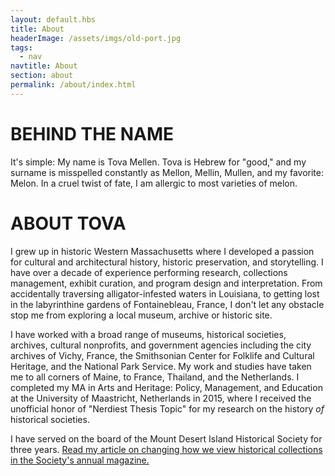 ```yaml
--- 
layout: default.hbs
title: About
headerImage: /assets/imgs/old-port.jpg
tags:
  - nav
navtitle: About
section: about
permalink: /about/index.html
--- 
```


# BEHIND THE NAME

It's simple: My name is Tova Mellen. Tova is Hebrew for "good," and my surname is misspelled constantly as Mellon, Mellin, Mullen, and my favorite: Melon. In a cruel twist of fate, I am allergic to most varieties of melon.


# ABOUT TOVA

I grew up in historic Western Massachusetts where I developed a passion for cultural and architectural history, historic preservation, and storytelling. I have over a decade of experience performing research, collections management, exhibit curation, and program design and interpretation. From accidentally traversing alligator-infested waters in Louisiana, to getting lost in the labyrinthine gardens of Fontainebleau, France, I don't let any obstacle stop me from exploring a local museum, archive or historic site.

I have worked with a broad range of museums, historical societies, archives, cultural nonprofits, and government agencies including the city archives of Vichy, France, the Smithsonian Center for Folklife and Cultural Heritage, and the National Park Service. My work and studies have taken me to all corners of Maine, to France, Thailand, and the Netherlands. I completed my MA in Arts and Heritage: Policy, Management, and Education at the University of Maastricht, Netherlands in 2015, where I received the unofficial honor of "Nerdiest Thesis Topic" for my research on the history *of* historical societies.

I have served on the board of the Mount Desert Island Historical Society for three years. [Read my article on changing how we view historical collections in the Society's annual magazine.](/assets/vault/Mellen_Holdings-to-Beholdings.pdf)
